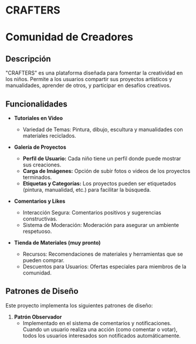 # CRAFTERS
# Comunidad de Creadores

## Descripción
"CRAFTERS" es una plataforma diseñada para fomentar la creatividad en los niños. Permite a los usuarios compartir sus proyectos artísticos y manualidades, aprender de otros, y participar en desafíos creativos.

## Funcionalidades

- **Tutoriales en Video**
  - Variedad de Temas: Pintura, dibujo, escultura y manualidades con materiales reciclados.

- **Galería de Proyectos**
  - **Perfil de Usuario:** Cada niño tiene un perfil donde puede mostrar sus creaciones.
  - **Carga de Imágenes:** Opción de subir fotos o videos de los proyectos terminados.
  - **Etiquetas y Categorías:** Los proyectos pueden ser etiquetados (pintura, manualidad, etc.) para facilitar la búsqueda.

- **Comentarios y Likes**
  - Interacción Segura: Comentarios positivos y sugerencias constructivas.
  - Sistema de Moderación: Moderación para asegurar un ambiente respetuoso.

- **Tienda de Materiales (muy pronto)**
  - Recursos: Recomendaciones de materiales y herramientas que se pueden comprar.
  - Descuentos para Usuarios: Ofertas especiales para miembros de la comunidad.

## Patrones de Diseño

Este proyecto implementa los siguientes patrones de diseño:

1. **Patrón Observador**
   - Implementado en el sistema de comentarios y notificaciones. Cuando un usuario realiza una acción (como comentar o votar), todos los usuarios interesados son notificados automáticamente.
